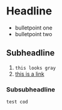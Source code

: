 # Headline
* bulletpoint one
* bulletpoint two

## Subheadline
1. `this looks gray`
2. [this is a link](www.google.com)

### Subsubheadline

    test cod
